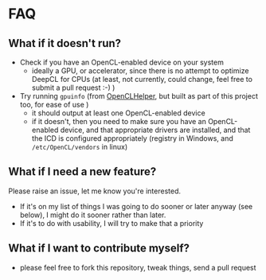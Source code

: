 # FAQ

## What if it doesn't run?

* Check if you have an OpenCL-enabled device on your system
  * ideally a GPU, or accelerator, since there is no attempt to optimize DeepCL for CPUs (at least, not currently, could change, feel free to submit a pull request :-) )
* Try running `gpuinfo` (from [OpenCLHelper](https://github.com/hughperkins/OpenCLHelper), but built as part of this project too, for ease of use )
  * it should output at least one OpenCL-enabled device
  * if it doesn't, then you need to make sure you have an OpenCL-enabled device, and that appropriate drivers are installed, and that the ICD is configured appropriately (registry in Windows, and `/etc/OpenCL/vendors` in linux)

## What if I need a new feature?

Please raise an issue, let me know you're interested.
* If it's on my list of things I was going to do sooner or later anyway (see below), I might do it sooner rather than later.
* If it's to do with usability, I will try to make that a priority

## What if I want to contribute myself?

- please feel free to fork this repository, tweak things, send a pull request



